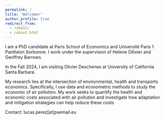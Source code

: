```yaml
---
permalink: /
title: "Welcome!"
author_profile: true
redirect_from: 
  - /about/
  - /about.html
---
```


I am a PhD candidate at Paris School of Economics and Université Paris 1 Panthéon Sorbonne. I work under the supervision of Helene Ollivier and Geoffrey Barrows. 

In the Fall 2024, I am visiting Olivier Deschenes at University of California Santa Barbara. 

My research lies at the intersection of environmental, health and transports economics. Specifically, I use data and econometric methods to study the economic of air pollution. My work seeks to quantify the health and economic costs associated with air pollution and investigate how adaptation and mitigation strategies can help reduce these costs

Contact: lucas.perez[at]psemail.eu

